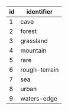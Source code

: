 | id |  identifier   |
|----|---------------|
| 1  | cave          |
| 2  | forest        |
| 3  | grassland     |
| 4  | mountain      |
| 5  | rare          |
| 6  | rough-terrain |
| 7  | sea           |
| 8  | urban         |
| 9  | waters-edge   |
